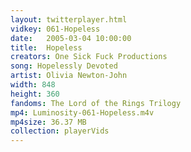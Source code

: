 ```yaml
---
layout: twitterplayer.html
vidkey: 061-Hopeless
date:   2005-03-04 10:00:00
title:  Hopeless
creators: One Sick Fuck Productions
song: Hopelessly Devoted
artist: Olivia Newton-John
width: 848
height: 360
fandoms: The Lord of the Rings Trilogy
mp4: Luminosity-061-Hopeless.m4v
mp4size: 36.37 MB
collection: playerVids
---
```


  <div>
  
  </div>
  
